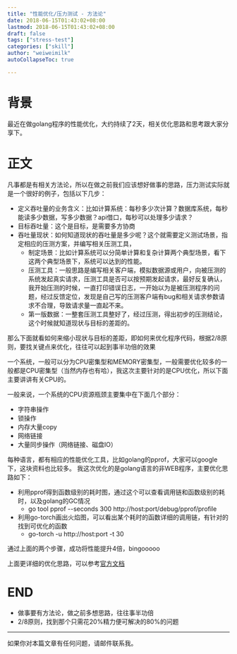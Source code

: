 ```yaml
---
title: "性能优化/压力测试 - 方法论"
date: 2018-06-15T01:43:02+08:00
lastmod: 2018-06-15T01:43:02+08:00
draft: false
tags: ["stress-test"]
categories: ["skill"]
author: "weiweimilk"
autoCollapseToc: true

---
```

# 背景

最近在做golang程序的性能优化，大约持续了2天，相关优化思路和思考跟大家分享下。

# 正文

凡事都是有相关方法论，所以在做之前我们应该想好做事的思路，压力测试实际就是一个很好的例子，包括以下几步：

* 定义吞吐量的业务含义：比如计算系统：每秒多少次计算？数据库系统，每秒能读多少数据，写多少数据？api借口，每秒可以处理多少请求？
* 目标吞吐量：这个是目标，是需要多方协商
* 吞吐量现状：如何知道现状的吞吐量是多少呢？这个就需要定义测试场景，指定相应的压测方案，并编写相关压测工具，
	* 制定场景：比如计算系统可以分简单计算和复杂计算两个典型场景，看下这两个典型场景下，系统可以达到的性能。
	* 压测工具：一般思路是编写相关客户端，模拟数据源或用户，向被压测的系统发起真实请求，压测工具是否可以按预期发起请求，最好反复确认，我开始压测的时候，一直打印错误日志，一开始以为是被压测程序的问题，经过反馈定位，发现是自己写的压测客户端有bug和相关请求参数请求不合理，导致请求量一直起不来。
	* 第一版数据：一整套压测工具整好了，经过压测，得出初步的压测结论，这个时候就知道现状与目标的差距的。

那么下面就看如何来缩小现状与目标的差距，即如何来优化程序代码，根据2/8原则，要找关键点来优化，往往可以起到事半功倍的效果

一个系统，一般可以分为CPU密集型和MEMORY密集型，一般需要优化较多的一般都是CPU密集型（当然内存也有哈），我这次主要针对的是CPU优化，所以下面主要讲讲有关CPU的。

一般来说，一个系统的CPU资源瓶颈主要集中在下面几个部分：

* 字符串操作
* 锁操作
* 内存大量copy
* 网络链接
* 大量同步操作（网络链接、磁盘IO）

每种语言，都有相应的性能优化工具，比如golang的pprof，大家可以google下，这块资料也比较多。
我这次优化的是golang语言的非WEB程序，主要优化思路如下：

* 利用pprof得到函数级别的耗时图，通过这个可以查看调用链和函数级别的耗时，以及golang的GC情况
	* go tool pprof  --seconds 300 http://host:port/debug/pprof/profile
* 利用go-torch画出火焰图，可以看出某个耗时的函数详细的调用链，有针对的找到可优化的函数
	* go-torch -u http://host:port -t 30

通过上面的两个步骤，成功将性能提升4倍，bingooooo

上面更详细的优化思路，可以参考[官方文档](https://golang.org/pkg/net/http/pprof/)

# END

* 做事要有方法论，做之前多想思路，往往事半功倍
* 2/8原则，找到那个只需花20%精力便可解决的80%的问题


----
如果你对本篇文章有任何问题，请邮件联系我。











